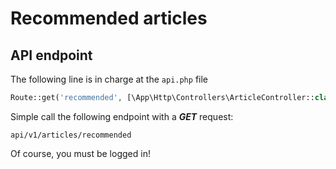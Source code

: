 # Recommended articles

## API endpoint

The following line is in charge at the ```api.php``` file
```php
Route::get('recommended', [\App\Http\Controllers\ArticleController::class, 'recommended'])->name('recommended');
```

Simple call the following endpoint with a ***GET*** request:

```api/v1/articles/recommended```

Of course, you must be logged in!

